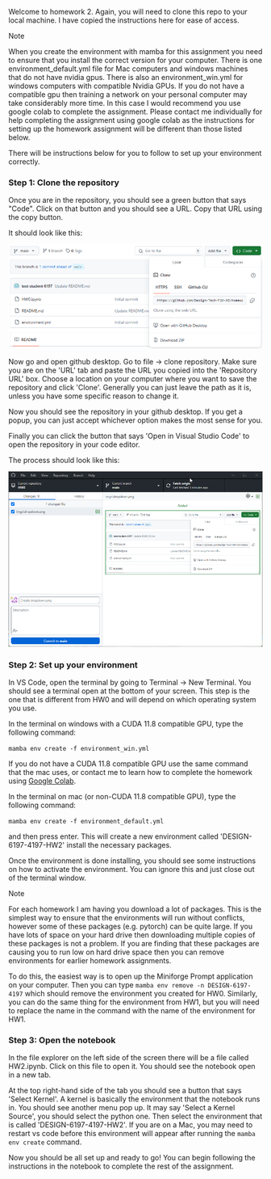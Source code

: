 Welcome to homework 2. Again, you will need to clone this repo to your local machine. I have copied the instructions here for ease of access.

>[!NOTE]
>When you create the environment with mamba for this assignment you need to ensure that you install the correct version for your computer. There is one environment_default.yml file for Mac computers and windows machines that do not have nvidia gpus. There is also an environment_win.yml for windows computers with compatible Nvidia GPUs. If you do not have a compatible gpu then training a network on your personal computer may take considerably more time. In this case I would recommend you use google colab to complete the assignment. Please contact me individually for help completing the assignment using google colab as the instructions for setting up the homework assignment will be different than those listed below. 

 There will be instructions below for you to follow to set up your environment correctly.

### Step 1: Clone the repository

Once you are in the repository, you should see a green button that says "Code". Click on that button and you should see a URL. Copy that URL using the copy button.

It should look like this:

![dropdown](imgs/dropdown.png)

Now go and open github desktop. Go to file -> clone repository. Make sure you are on the 'URL' tab and paste the URL you copied into the 'Repository URL' box. Choose a location on your computer where you want to save the repository and click 'Clone'. Generally you can just leave the path as it is, unless you have some specific reason to change it. 

Now you should see the repository in your github desktop. If you get a popup, you can just accept whichever option makes the most sense for you.

Finally you can click the button that says 'Open in Visual Studio Code' to open the repository in your code editor.

The process should look like this:

![clone repo](imgs/clone_repo.gif)

### Step 2: Set up your environment

In VS Code, open the terminal by going to Terminal -> New Terminal. You should see a terminal open at the bottom of your screen. This step is the one that is different from HW0 and will depend on which operating system you use.

In the terminal on windows with a CUDA 11.8 compatible GPU, type the following command:

`mamba env create -f environment_win.yml`

If you do not have a CUDA 11.8 compatible GPU use the same command that the mac uses, or contact me to learn how to complete the homework using [Google Colab](https://colab.research.google.com/).

In the terminal on mac (or non-CUDA 11.8 compatible GPU), type the following command:

`mamba env create -f environment_default.yml`

and then press enter. This will create a new environment called 'DESIGN-6197-4197-HW2' install the necessary packages. 

Once the environment is done installing, you should see some instructions on how to activate the environment. You can ignore this and just close out of the terminal window. 

>[!NOTE]
>For each homework I am having you download a lot of packages. This is the simplest way to ensure that the environments will run without conflicts, however some of these packages (e.g. pytorch) can be quite large. If you have lots of space on your hard drive then downloading multiple copies of these packages is not a problem. If you are finding that these packages are causing you to run low on hard drive space then you can remove environments for earlier homework assignments. 
>
>To do this, the easiest way is to open up the Miniforge Prompt application on your computer. Then you can type `mamba env remove -n DESIGN-6197-4197` which should remove the environment you created for HW0. Similarly, you can do the same thing for the environment from HW1, but you will need to replace the name in the command with the name of the environment for HW1. 

### Step 3: Open the notebook

In the file explorer on the left side of the screen there will be a file called HW2.ipynb. Click on this file to open it. You should see the notebook open in a new tab. 

At the top right-hand side of the tab you should see a button that says 'Select Kernel'. A kernel is basically the environment that the notebook runs in. You should see another menu pop up. It may say 'Select a Kernel Source', you should select the python one. Then select the environment that is called 'DESIGN-6197-4197-HW2'. If you are on a Mac, you may need to restart vs code before this environment will appear after running the `mamba env create` command.

Now you should be all set up and ready to go! You can begin following the instructions in the notebook to complete the rest of the assignment.

